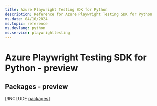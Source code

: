 ```yaml
---
title: Azure Playwright Testing SDK for Python
description: Reference for Azure Playwright Testing SDK for Python
ms.date: 04/10/2024
ms.topic: reference
ms.devlang: python
ms.service: playwrighttesting
---
```

# Azure Playwright Testing SDK for Python - preview
## Packages - preview
[!INCLUDE [packages](playwright-testing-index.md)]
